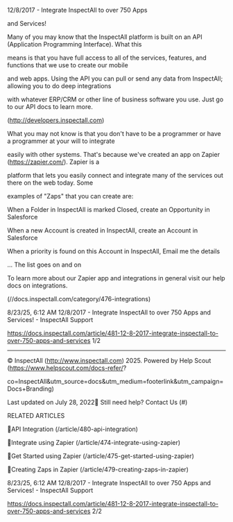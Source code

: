 12/8/2017 - Integrate InspectAll to over 750 Apps

and Services!

Many of you may know that the InspectAll platform is built on an API (Application Programming Interface).  What this

means is that you have full access to all of the services, features, and functions that we use to create our mobile

and web apps.  Using the API you can pull or send any data from InspectAll; allowing you to do deep integrations

with whatever ERP/CRM or other line of business software you use.   Just go to our API docs to learn more.

(http://developers.inspectall.com)

What you may not know is that you don't have to be a programmer or have a programmer at your will to integrate

easily with other systems.  That's because we've created an app on  Zapier (https://zapier.com/).  Zapier is a

platform that lets you easily connect and integrate many of the services out there on the web today.  Some

examples of "Zaps" that you can create are:

When a Folder in InspectAll is marked Closed, create an Opportunity in Salesforce

When a new Account is created in InspectAll, create an Account in Salesforce

When a priority is found on this Account in InspectAll, Email me the details

... The list goes on and on

To learn more about our Zapier app and integrations in general visit our  help docs on integrations.

(//docs.inspectall.com/category/476-integrations)

8/23/25, 6:12 AM 12/8/2017 - Integrate InspectAll to over 750 Apps and Services! - InspectAll Support

https://docs.inspectall.com/article/481-12-8-2017-integrate-inspectall-to-over-750-apps-and-services 1/2


---

© InspectAll (http://www.inspectall.com) 2025. Powered by Help Scout (https://www.helpscout.com/docs-refer/?

co=InspectAll&utm_source=docs&utm_medium=footerlink&utm_campaign=Docs+Branding)

Last updated on July 28, 2022 Still need help? Contact Us (#)

RELATED ARTICLES

API Integration (/article/480-api-integration)

Integrate using Zapier (/article/474-integrate-using-zapier)

Get Started using Zapier (/article/475-get-started-using-zapier)

Creating Zaps in Zapier (/article/479-creating-zaps-in-zapier)

8/23/25, 6:12 AM 12/8/2017 - Integrate InspectAll to over 750 Apps and Services! - InspectAll Support

https://docs.inspectall.com/article/481-12-8-2017-integrate-inspectall-to-over-750-apps-and-services 2/2

